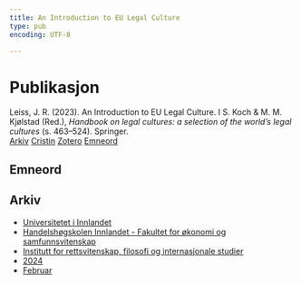 ```yaml
---
title: An Introduction to EU Legal Culture
type: pub
encoding: UTF-8

---
```

<h1>Publikasjon</h1>
<article id="csl-bib-container-P4MZHENT" class="csl-bib-container">
  <div class="csl-bib-body"> <div class="csl-entry">Leiss, J. R. (2023). An Introduction to EU Legal Culture. I S. Koch &#38; M. M. Kjølstad (Red.), <i>Handbook on legal cultures: a selection of the world’s legal cultures</i> (s. 463–524). Springer.</div> </div>
  <div class="csl-bib-buttons">
    <a href="#taxonomy-article-P4MZHENT" alt="archive" class="csl-bib-button">Arkiv</a>
    <a href="https://app.cristin.no/results/show.jsf?id=2245694" alt="Cristin" class="csl-bib-button">Cristin</a>
    <a href="http://zotero.org/groups/5881554/items/P4MZHENT" alt="Zotero" class="csl-bib-button">Zotero</a>
    <a href="#keywords-article-P4MZHENT" alt="keywords" class="csl-bib-button">Emneord</a>
  </div>
  <div id="csl-bib-meta-container-P4MZHENT"></div>
</article>
<div id="csl-bib-meta-P4MZHENT" class="csl-bib-meta">
  <article id="keywords-article-P4MZHENT" class="keywords-article">
    <h1>Emneord</h1>
    
  </article>
  <article id="taxonomy-article-P4MZHENT" class="taxonomy-article">
    <h1>Arkiv</h1>
    <ul>
      <li><a href="{{< params subfolder >}}nn/archive/?key=3DCRN523">Universitetet i Innlandet</a></li>
      <li><a href="{{< params subfolder >}}nn/archive/?key=DU8Q9LN9">Handelshøgskolen Innlandet - Fakultet for økonomi og samfunnsvitenskap</a></li>
      <li><a href="{{< params subfolder >}}nn/archive/?key=ITYAG68H">Institutt for rettsvitenskap, filosofi og internasjonale studier</a></li>
      <li><a href="{{< params subfolder >}}nn/archive/?key=KVIAK4ZQ">2024</a></li>
      <li><a href="{{< params subfolder >}}nn/archive/?key=BBF6QCA4">Februar</a></li>
    </ul>
  </article>
</div>
